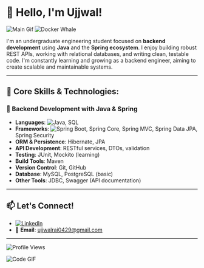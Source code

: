 # 👋 Hello, I'm Ujjwal!

![Main Gif](https://user-images.githubusercontent.com/74038190/225813708-98b745f2-7d22-48cf-9150-083f1b00d6c9.gif)
![Docker Whale](https://user-images.githubusercontent.com/74038190/224553978-07aab602-1739-4a55-98ce-2ec7580b9b9b.gif)


I'm an undergraduate engineering student focused on **backend development** using **Java** and the **Spring ecosystem**. I enjoy building robust REST APIs, working with relational databases, and writing clean, testable code. I'm constantly learning and growing as a backend engineer, aiming to create scalable and maintainable systems.

---

## 🚀 Core Skills & Technologies:

### 🧠 Backend Development with Java & Spring
- **Languages**: ![Java](https://img.shields.io/badge/Java-ED8B00?style=for-the-badge&logo=java&logoColor=white), SQL
- **Frameworks**: ![Spring Boot](https://img.shields.io/badge/Spring_Boot-6DB33F?style=for-the-badge&logo=spring-boot&logoColor=white), Spring Core, Spring MVC, Spring Data JPA, Spring Security
- **ORM & Persistence**: Hibernate, JPA
- **API Development**: RESTful services, DTOs, validation
- **Testing**: JUnit, Mockito (learning)
- **Build Tools**: Maven
- **Version Control**: Git, GitHub
- **Database**: MySQL, PostgreSQL (basic)
- **Other Tools**: JDBC, Swagger (API documentation)

---

## 📫 Let's Connect!

- [![LinkedIn](https://img.shields.io/badge/LinkedIn-0077B5?style=for-the-badge&logo=linkedin&logoColor=white)](https://www.linkedin.com/in/ujjwal-rai-89b700324)
- 📧 **Email**: ujjwalrai0429@gmail.com

---

![Profile Views](https://komarev.com/ghpvc/?username=ujjwalrai17&color=green)

![Code GIF](https://media.giphy.com/media/ZVik7pBtu9dNS/giphy.gif)

<!---
ujjwalrai17/ujjwalrai17 is a ✨ special ✨ repository because its `README.md` (this file) appears on your GitHub profile.
You can click the Preview link to take a look at your changes.
--->

